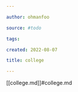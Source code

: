 ```yaml
---

author: ohmanfoo

source: #todo

tags: 

created: 2022-08-07

title: college

---
```

[[college.md]]#college.md